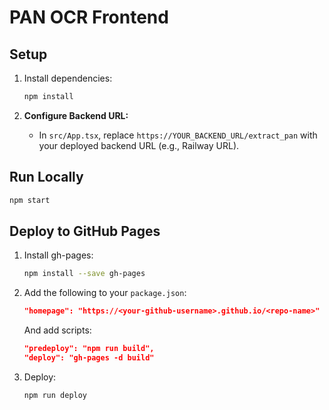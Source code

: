 # PAN OCR Frontend

## Setup

1. Install dependencies:
   ```bash
   npm install
   ```

2. **Configure Backend URL:**
   - In `src/App.tsx`, replace `https://YOUR_BACKEND_URL/extract_pan` with your deployed backend URL (e.g., Railway URL).

## Run Locally
```bash
npm start
```

## Deploy to GitHub Pages
1. Install gh-pages:
   ```bash
   npm install --save gh-pages
   ```
2. Add the following to your `package.json`:
   ```json
   "homepage": "https://<your-github-username>.github.io/<repo-name>"
   ```
   And add scripts:
   ```json
   "predeploy": "npm run build",
   "deploy": "gh-pages -d build"
   ```
3. Deploy:
   ```bash
   npm run deploy
   ``` 